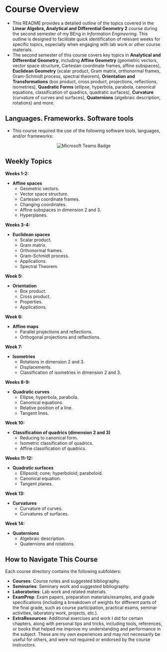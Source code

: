 # Course Overview

- This README provides a detailed outline of the topics covered in the **Linear Algebra, Analytical and Differential Geometry 2** course during the second semester of my BEng in _Information Engineering_. This outline is designed to facilitate quick identification of relevant weeks for specific topics, especially when engaging with lab work or other course materials.
- The second semester of this course covers key topics in **Analytical and Differential Geometry**, including **Affine Geometry** (geometric vectors, vector space structure, Cartesian coordinate frames, affine subspaces), **Euclidean Geometry** (scalar product, Gram matrix, orthonormal frames, Gram-Schmidt process, spectral theorem), **Orientation and Transformations** (box product, cross product, projections, reflections, isometries), **Quadratic Forms** (ellipse, hyperbola, parabola, canonical equations, classification of quadrics, quadratic surfaces), **Curvature** (curvature of curves and surfaces), **Quaternions** (algebraic description, rotations) and more.

## Languages. Frameworks. Software tools

- This course required the use of the following software tools, languages, and/or frameworks:

<div align="center">
  
<p>
  <img alt="Microsoft Teams Badge" src="https://img.shields.io/badge/Microsoft Teams-%236264A7?style=for-the-badge&logo=microsoftteams&logoColor=white">
</p>
  
</div>

## Weekly Topics

**Weeks 1-2:** 
- **Affine spaces**
  - Geometric vectors.
  - Vector space structure.
  - Cartesian coordinate frames.
  - Changing coordinates.
  - Affine subspaces in dimension 2 and 3.
  - Hyperplanes.

**Weeks 3-4:**
- **Euclidean spaces**
  - Scalar product.
  - Gram matrix.
  - Orthonormal frames.
  - Gram-Schmidt process.
  - Applications.
  - Spectral Theorem.

**Week 5:**
- **Orientation**
  - Box product.
  - Cross product.
  - Properties.
  - Applications.

**Week 6:**
- **Affine maps**
  - Parallel projections and reflections.
  - Orthogonal projections and reflections.

**Week 7:**
- **Isometries**
  - Rotations in dimension 2 and 3.
  - Displacements.
  - Classification of isometries in dimension 2 and 3.

**Weeks 8-9:**
- **Quadratic curves**
  - Ellipse, hyperbola, parabola.
  - Canonical equations.
  - Relative position of a line.
  - Tangent lines.

**Week 10:**
- **Classification of quadrics (dimension 2 and 3)**
  - Reducing to canonical form.
  - Isometric classification of quadrics.
  - Affine classification of quadrics.

**Weeks 11-12:**
- **Quadratic surfaces**
  - Ellipsoid; cone; hyperboloid; paraboloid.
  - Canonical equation.
  - Tangent planes.

**Week 13:**
- **Curvatures**
  - Curvature of curves.
  - Curvatures of surfaces.

**Week 14:**
- **Quaternions**
  - Algebraic description.
  - Quaternions and rotations.

## How to Navigate This Course

Each course directory contains the following subfolders:

- **Courses**: Course notes and suggested bibliography.
- **Seminaries**: Seminary work and suggested bibliography.
- **Laboratories**: Lab work and related materials.
- **ExamPrep**: Exam papers, preparation materials/examples, and grade specifications (including a breakdown of weights for different parts of the final grade, such as course participation, practical exams, seminar activities, laboratory work, projects, etc.).
- **ExtraResources**: Additional exercises and work I did for certain chapters, along with personal tips and tricks, including tools, references, or books that helped me improve my understanding and performance in the subject. These are my own experiences and may not necessarily be useful for others, and were not required or endorsed by the course instructors.
